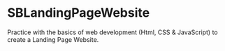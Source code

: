 # SBLandingPageWebsite
Practice with the basics of web development (Html, CSS &amp; JavaScript) to create a Landing Page Website.
